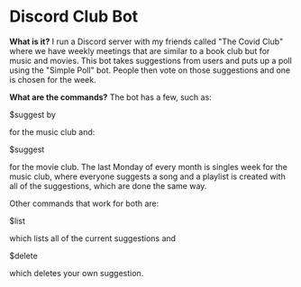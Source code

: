 # Discord Club Bot
**What is it?**
I run a Discord server with my friends called "The Covid Club" where we have weekly meetings that are similar to a book club but for music and movies.
This bot takes suggestions from users and puts up a poll using the "Simple Poll" bot. People then vote on those suggestions and one is chosen for the week.

**What are the commands?**
The bot has a few, such as:

$suggest <album name> by <artist>
  
for the music club and:
 
$suggest <movie name>

for the movie club.
The last Monday of every month is singles week for the music club, where everyone suggests a song and a playlist is created with all of the suggestions, which are done the same way.
  
Other commands that work for both are:
  
$list
  
which lists all of the current suggestions and
  
$delete
  
which deletes your own suggestion.
